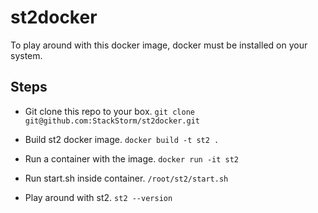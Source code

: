 st2docker
=========

To play around with this docker image, docker must be installed on your system.

## Steps
* Git clone this repo to your box.
```git clone git@github.com:StackStorm/st2docker.git```

* Build st2 docker image.
```docker build -t st2 .```

* Run a container with the image.
```docker run -it st2```

* Run start.sh inside container.
```/root/st2/start.sh ```

* Play around with st2.
```st2 --version```
